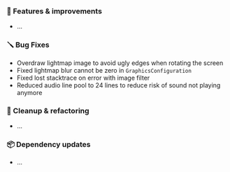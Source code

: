 ### 🚀 Features & improvements

- ...

### 🪛 Bug Fixes

- Overdraw lightmap image to avoid ugly edges when rotating the screen
- Fixed lightmap blur cannot be zero in `GraphicsConfiguration`
- Fixed lost stacktrace on error with image filter
- Reduced audio line pool to 24 lines to reduce risk of sound not playing anymore

### 🧽 Cleanup & refactoring

- ...

### 📦 Dependency updates

- ...